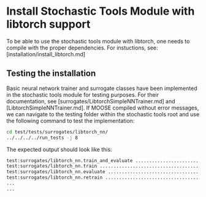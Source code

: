 # Install Stochastic Tools Module with libtorch support

To be able to use the stochastic tools module with libtorch, one needs to compile
with the proper dependencies. For instuctions, see: [installation/install_libtorch.md]

## Testing the installation

Basic neural network trainer and surrogate classes have been implemented in the stochastic tools
module for testing purposes. For their documentation, see
[surrogates/LibtorchSimpleNNTrainer.md] and [LibtorchSimpleNNTrainer.md].
If MOOSE compiled without error messages, we can
navigate to the testing folder within the stochastic tools root
and use the following command to test the implementation:

```bash
cd test/tests/surrogates/libtorch_nn/
../../../../run_tests -j 8
```

The expected output should look like this:

```bash
test:surrogates/libtorch_nn.train_and_evaluate ............................................................ OK
test:surrogates/libtorch_nn.train ......................................................................... OK
test:surrogates/libtorch_nn.evaluate ...................................................................... OK
test:surrogates/libtorch_nn.retrain ....................................................................... OK
...
...
```
